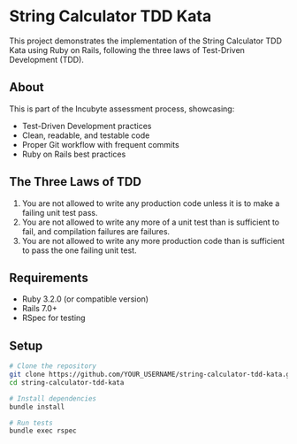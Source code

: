 # String Calculator TDD Kata

This project demonstrates the implementation of the String Calculator TDD Kata using Ruby on Rails, following the three laws of Test-Driven Development (TDD).

## About

This is part of the Incubyte assessment process, showcasing:
- Test-Driven Development practices
- Clean, readable, and testable code
- Proper Git workflow with frequent commits
- Ruby on Rails best practices

## The Three Laws of TDD

1. You are not allowed to write any production code unless it is to make a failing unit test pass.
2. You are not allowed to write any more of a unit test than is sufficient to fail, and compilation failures are failures.
3. You are not allowed to write any more production code than is sufficient to pass the one failing unit test.

## Requirements

- Ruby 3.2.0 (or compatible version)
- Rails 7.0+
- RSpec for testing

## Setup

```bash
# Clone the repository
git clone https://github.com/YOUR_USERNAME/string-calculator-tdd-kata.git
cd string-calculator-tdd-kata

# Install dependencies
bundle install

# Run tests
bundle exec rspec
